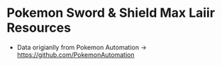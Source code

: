 # Pokemon Sword & Shield Max Laiir Resources

- Data origianlly from Pokemon Automation -> https://github.com/PokemonAutomation
